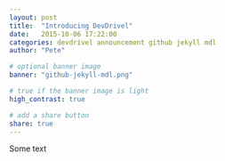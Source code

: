 ```yaml
---
layout: post
title:  "Introducing DevDrivel"
date:   2015-10-06 17:22:00
categories: devdrivel announcement github jekyll mdl
author: "Pete"

# optional banner image
banner: "github-jekyll-mdl.png"

# true if the banner image is light
high_contrast: true

# add a share button
share: true
---
```

Some text
